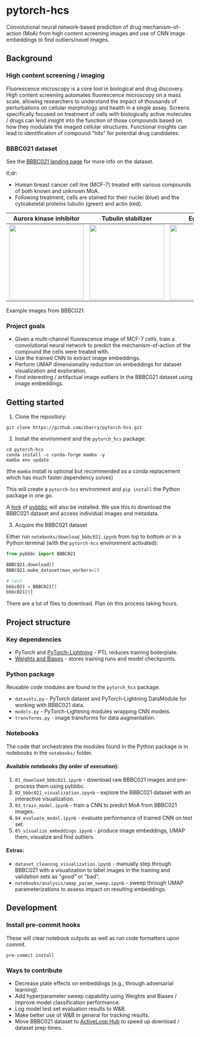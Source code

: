 # pytorch-hcs

Convolutional neural network-based prediction of drug mechanism-of-action (MoA) from high content screening images
and use of CNN image embeddings to find outliers/novel images.

## Background

### High content screening / imaging

Fluorescence microscopy is a core tool in biological and drug discovery.
High content screening automates fluorescence microscopy on a mass scale,
allowing researchers to understand the impact of thousands of perturbations
on cellular morphology and health in a single assay.
Screens specifically focused on treatment of cells with biologically active molecules / drugs
can lend insight into the function of those compounds based on how they modulate the imaged cellular structures.
Functional insights can lead to identification of compound "hits" for potential drug candidates.

### BBBC021 dataset

See the [BBBC021 landing page](https://bbbc.broadinstitute.org/BBBC021) for more info on the dataset.

tl;dr:

- Human breast cancer cell line (MCF-7) treated with various compounds of both known and unknown MoA.
- Following treatment, cells are stained for their nuclei (blue) and the cytoskeletal proteins tubulin (green) and actin (red).

| Aurora kinase inhibitor | Tubulin stabilizer | Eg5 inhibitor |
|-------------------------|--------------------|---------------|
|<img src="https://data.broadinstitute.org/bbbc/BBBC021/aurora-kinase-inhibitor.png" width="200" />|<img src="https://data.broadinstitute.org/bbbc/BBBC021/tubulin-stabilizer.png" width="200" /> | <img src="https://data.broadinstitute.org/bbbc/BBBC021/monoaster.png" width="200" /> |

Example images from BBBC021.

### Project goals

- Given a multi-channel fluorescence image of MCF-7 cells,
train a convolutional neural network to predict the mechanism-of-action of the compound the cells were treated with.
- Use the trained CNN to extract image embeddings.
- Perform UMAP dimensionality reduction on embeddings for dataset visualization and exploration.
- Find interesting / artifactual image outliers in the BBBC021 dataset using image embeddings.

## Getting started

1. Clone the repository:

```
git clone https://github.com/zbarry/pytorch-hcs.git
```

2. Install the environment and the `pytorch_hcs` package:

```
cd pytorch-hcs
conda install -c conda-forge mamba -y
mamba env update
```

(the `mamba` install is optional but recommended as a conda replacement which has much faster dependency solves)

This will create a `pytorch-hcs` environment and `pip install` the Python package in one go.

A [fork](https://github.com/zbarry/pybbbc) of [pybbbc](https://github.com/giacomodeodato/pybbbc) will also be installed.
We use this to download the BBBC021 dataset and access individual images and metadata.

3. Acquire the BBBC021 dataset

Either run `notebooks/download_bbbc021.ipynb` from top to bottom or in a Python terminal (with the `pytorch-hcs` environment activated):

```python
from pybbbc import BBBC021

BBBC021.download()
BBBC021.make_dataset(max_workers=2)

# test
bbbc021 = BBBC021()
bbbc021[0]
```

There are a lot of files to download.
Plan on this process taking hours.

## Project structure

### Key dependencies

- PyTorch and [PyTorch-Lightning](https://www.pytorchlightning.ai/) - PTL reduces training boilerplate.
- [Weights and Biases](wandb.ai) - stores training runs and model checkpoints.

### Python package

Reusable code modules are found in the `pytorch_hcs` package.

* `datasets.py` - PyTorch dataset and PyTorch-Lightning DataModule for working with BBBC021 data.
* `models.py` - PyTorch-Lightning modules wrapping CNN models.
* `transforms.py` - image transforms for data augmentation.

### Notebooks

The code that orchestrates the modules found in the Python package is in notebooks in the `notebooks/` folder.

#### Available notebooks (by order of execution):

1. `01_download_bbbc021.ipynb` - download raw BBBC021 images and pre-process them using pybbbc.
2. `02_bbbc021_visualization.ipynb` - explore the BBBC021 dataset with an interactive visualization.
3. `03_train_model.ipynb` - train a CNN to predict MoA from BBBC021 images.
4. `04_evaluate_model.ipynb` - evaluate performance of trained CNN on test set.
5. `05_visualize_embeddings.ipynb` - produce image embeddings, UMAP them, visualize and find outliers.

#### Extras:

* `dataset_cleaning_visualization.ipynb` - manually step through BBBC021 with a visualization
to label images in the training and validation sets as "good" or "bad".
* `notebooks/analysis/umap_param_sweep.ipynb` - sweep through UMAP parameterizations to assess impact on resulting embeddings.

## Development

### Install pre-commit hooks

These will clear notebook outputs as well as run code formatters upon commit.

`pre-commit install`

### Ways to contribute

- Decrease plate effects on embeddings (e.g., through adversarial learning).
- Add hyperparameter sweep capability using Weights and Biases / improve model classification performance.
- Log model test set evaluation results to W&B.
- Make better use of W&B in general for tracking results.
- Move BBBC021 dataset to [ActiveLoop Hub](https://docs.activeloop.ai/) to speed up download / dataset prep times.
